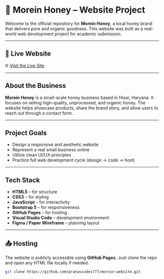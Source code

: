 # 🍯 Morein Honey – Website Project

Welcome to the official repository for **Morein Honey**, a local honey brand that delivers pure and organic goodness. This website was built as a real-world web development project for academic submission.

---

## 📌 Live Website

🌐 [Visit the Live Site](https://pranavcodes777.github.io/morein-website/)

---

##  About the Business

**Morein Honey** is a small-scale honey business based in Hisar, Haryana. It focuses on selling high-quality, unprocessed, and organic honey. The website helps showcase products, share the brand story, and allow users to reach out through a contact form.

---

##  Project Goals

- Design a responsive and aesthetic website
- Represent a real small business online
- Utilize clean UI/UX principles
- Practice full web development cycle (design → code → host)

---

##  Tech Stack

- **HTML5** – for structure
- **CSS3** – for styling
- **JavaScript** – for interactivity
- **Bootstrap 5** – for responsiveness
- **GitHub Pages** – for hosting
- **Visual Studio Code** – development environment
- **Figma / Paper Wireframe** – planning layout

---

## 📤 Hosting

The website is publicly accessible using **GitHub Pages**. Just clone the repo and open any HTML file locally if needed.

```bash
git clone https://github.com/pranavcodes777/morein-website.git
